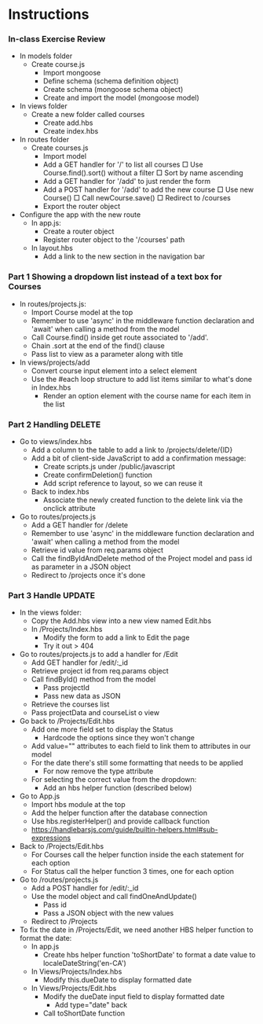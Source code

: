 # Instructions

### In-class Exercise Review

- In models folder
    - Create course.js
        - Import mongoose
        - Define schema (schema definition object)
        - Create schema (mongoose schema object)
        - Create and import the model (mongoose model)
- In views folder
    - Create a new folder called courses
        - Create add.hbs
        - Create index.hbs
- In routes folder
    - Create courses.js
        - Import model
        - Add a GET handler for '/' to list all courses
            □ Use Course.find().sort() without a filter
            □ Sort by name ascending
        - Add a GET handler for '/add' to just render the form
        - Add a POST handler for '/add' to add the new course
            □ Use new Course()
            □ Call newCourse.save()
            □ Redirect to /courses
        - Export the router object
- Configure the app with the new route
    - In app.js:
        - Create a router object
        - Register router object to the '/courses' path
    - In layout.hbs
        - Add a link to the new section in the navigation bar

### Part 1 Showing a dropdown list instead of a text box for Courses

- In routes/projects.js:
    - Import Course model at the top
    - Remember to use 'async' in the middleware function declaration and 'await' when calling a method from the model
    - Call Course.find() inside get route associated to '/add'.
    - Chain .sort at the end of the find() clause
    - Pass list to view as a parameter along with title
- In views/projects/add
    - Convert course input element into a select element
    - Use the #each loop structure to add list items similar to what's done in Index.hbs
        - Render an option element with the course name for each item in the list

### Part 2 Handling DELETE

- Go to views/index.hbs
    - Add a column to the table to add a link to /projects/delete/{ID}
    - Add a bit of client-side JavaScript to add a confirmation message:
        - Create scripts.js under /public/javascript
        - Create confirmDeletion() function
        - Add script reference to layout, so we can reuse it
    - Back to index.hbs
        - Associate the newly created function to the delete link via the onclick attribute
- Go to routes/projects.js
    - Add a GET handler for /delete
    - Remember to use 'async' in the middleware function declaration and 'await' when calling a method from the model
    - Retrieve id value from req.params object
    - Call the findByIdAndDelete method of the Project model and pass id as parameter in a JSON object
    - Redirect to /projects once it's done

### Part 3 Handle UPDATE

- In the views folder:
    - Copy the Add.hbs view into a new view named Edit.hbs
    - In /Projects/Index.hbs
        - Modify the form to add a link to Edit the page
        - Try it out > 404
- Go to routes/projects.js to add a handler for /Edit
    - Add GET handler for /edit/:_id
    - Retrieve project id from req.params object
    - Call findById() method from the model
        - Pass projectId
        - Pass new data as JSON
    - Retrieve the courses list
    - Pass projectData and courseList o view
- Go back to /Projects/Edit.hbs
    - Add one more field set to display the Status
        - Hardcode the options since they won't change
    - Add value="" attributes to each field to link them to attributes in our model
    - For the date there's still some formatting that needs to be applied
        - For now remove the type attribute
    - For selecting the correct value from the dropdown:
        - Add an hbs helper function (described below)
- Go to App.js
    - Import hbs module at the top
    - Add the helper function after the database connection
    - Use hbs.registerHelper() and provide callback function
    - https://handlebarsjs.com/guide/builtin-helpers.html#sub-expressions
- Back to /Projects/Edit.hbs
    - For Courses call the helper function inside the each statement for each option
    - For Status call the helper function 3 times, one for each option
- Go to /routes/projects.js
    - Add a POST handler for /edit/:_id
    - Use the model object and call findOneAndUpdate()
        - Pass id
        - Pass a JSON object with the new values
    - Redirect to /Projects
- To fix the date in /Projects/Edit, we need another HBS helper function to format the date:
    - In app.js
        - Create hbs helper function 'toShortDate' to format a date value to localeDateString('en-CA')
    - In Views/Projects/Index.hbs
        - Modify this.dueDate to display formatted date
    - In Views/Projects/Edit.hbs
        - Modify the dueDate input field to display formatted date
            - Add type="date" back
        - Call toShortDate function